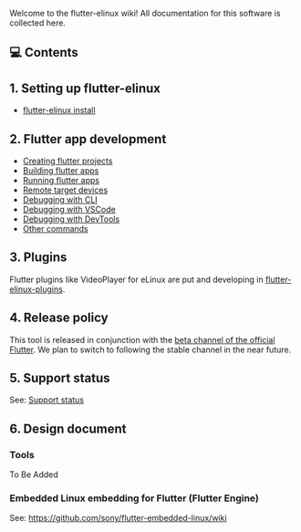 Welcome to the flutter-elinux wiki! All documentation for this software is collected here.

## 💻 Contents
## 1. Setting up flutter-elinux
- [flutter-elinux install](https://github.com/sony/flutter-elinux/wiki/flutter-elinux-install)

## 2. Flutter app development
- [Creating flutter projects](https://github.com/sony/flutter-elinux/wiki/Creating-flutter-projects)
- [Building flutter apps](https://github.com/sony/flutter-elinux/wiki/Building-flutter-apps)
- [Running flutter apps](https://github.com/sony/flutter-elinux/wiki/Running-flutter-apps)
- [Remote target devices](https://github.com/sony/flutter-elinux/wiki/Remote-target-devices)
- [Debugging with CLI](https://github.com/sony/flutter-elinux/wiki/Debugging-with-CLI)
- [Debugging with VSCode](https://github.com/sony/flutter-elinux/wiki/Debugging-with-VSCode)
- [Debugging with DevTools](https://github.com/sony/flutter-elinux/wiki/Debugging-with-DevTools)
- [Other commands](https://github.com/sony/flutter-elinux/wiki/Other-commands)

## 3. Plugins
Flutter plugins like VideoPlayer for eLinux are put and developing in [flutter-elinux-plugins](https://github.com/sony/flutter-elinux-plugins).

## 4. Release policy
This tool is released in conjunction with the [beta channel of the official Flutter](https://flutter.dev/docs/development/tools/sdk/releases?tab=linux). We plan to switch to following the stable channel in the near future.

## 5. Support status
See: [Support status](https://github.com/sony/flutter-elinux/wiki/Support-status)

## 6. Design document
### Tools
To Be Added

### Embedded Linux embedding for Flutter (Flutter Engine)
See: https://github.com/sony/flutter-embedded-linux/wiki
